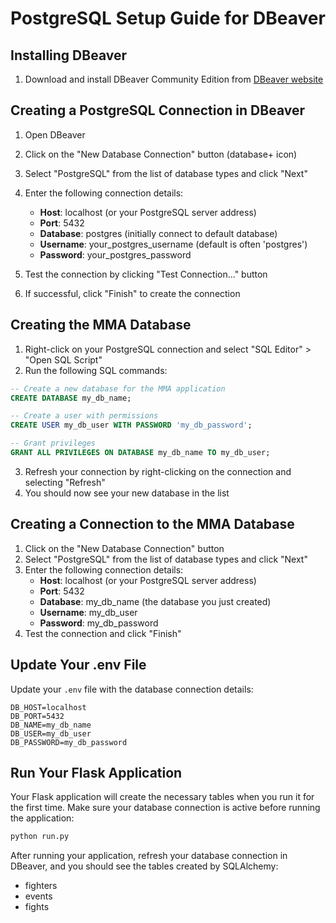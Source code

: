# PostgreSQL Setup Guide for DBeaver

## Installing DBeaver

1. Download and install DBeaver Community Edition from [DBeaver website](https://dbeaver.io/download/)

## Creating a PostgreSQL Connection in DBeaver

1. Open DBeaver
2. Click on the "New Database Connection" button (database+ icon)
3. Select "PostgreSQL" from the list of database types and click "Next"

4. Enter the following connection details:
   - **Host**: localhost (or your PostgreSQL server address)
   - **Port**: 5432
   - **Database**: postgres (initially connect to default database)
   - **Username**: your_postgres_username (default is often 'postgres')
   - **Password**: your_postgres_password

5. Test the connection by clicking "Test Connection..." button
6. If successful, click "Finish" to create the connection

## Creating the MMA Database

1. Right-click on your PostgreSQL connection and select "SQL Editor" > "Open SQL Script"
2. Run the following SQL commands:

```sql
-- Create a new database for the MMA application
CREATE DATABASE my_db_name;

-- Create a user with permissions
CREATE USER my_db_user WITH PASSWORD 'my_db_password';

-- Grant privileges
GRANT ALL PRIVILEGES ON DATABASE my_db_name TO my_db_user;
```

3. Refresh your connection by right-clicking on the connection and selecting "Refresh"
4. You should now see your new database in the list

## Creating a Connection to the MMA Database

1. Click on the "New Database Connection" button
2. Select "PostgreSQL" from the list of database types and click "Next"
3. Enter the following connection details:
   - **Host**: localhost (or your PostgreSQL server address)
   - **Port**: 5432
   - **Database**: my_db_name (the database you just created)
   - **Username**: my_db_user
   - **Password**: my_db_password
4. Test the connection and click "Finish"

## Update Your .env File

Update your `.env` file with the database connection details:

```
DB_HOST=localhost
DB_PORT=5432
DB_NAME=my_db_name
DB_USER=my_db_user
DB_PASSWORD=my_db_password
```

## Run Your Flask Application

Your Flask application will create the necessary tables when you run it for the first time. Make sure your database connection is active before running the application:

```bash
python run.py
```

After running your application, refresh your database connection in DBeaver, and you should see the tables created by SQLAlchemy:
- fighters
- events
- fights 